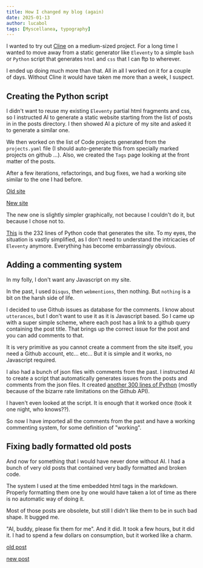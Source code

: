 ```yaml
---
title: How I changed my blog (again)
date: 2025-01-13
author: lucabol
tags: [Myscellanea, typography]
---
```

I wanted to try out [Cline](https://github.com/cline/cline) on a medium-sized project. For a long time I wanted to move away from a static generator like `Eleventy` to a simple `bash` or `Python` script that generates `html` and `css` that I can ftp to wherever.

I ended up doing much more than that. All in all I worked on it for a couple of days. Without Cline it would have taken me more than a week, I suspect.

## Creating the Python script
I didn't want to reuse my existing `Eleventy` partial html fragments and css, so I instructed AI to generate a static website starting from the list of posts in in the posts directory. I then showed AI a picture of my site and asked it to generate a similar one.

We then worked on the list of Code projects generated from the `projects.yaml` file (I should auto-generate this from specially marked projects on github ...). Also, we created the `Tags` page looking at the front matter of the posts.

After a few iterations, refactorings, and bug fixes, we had a working site similar to the one I had before.

[Old site](https://web.archive.org/web/20231003045700/https://www.lucabol.com/)

[New site](https://www.lucabol.com/)

The new one is slightly simpler graphically, not because I couldn't do it, but because I chose not to.

[This](https://github.com/lucabol/MyBlog/blob/master/src/generate_blog.py) is the 232 lines of Python code that generates the site. To my eyes, the situation is vastly simplified, as I don't need to understand the intricacies of `Eleventy` anymore. Everything has become embarrassingly obvious.

## Adding a commenting system
In my folly, I don't want any Javascript on my site.

In the past, I used `Disqus`, then `webmentions`, then nothing. But `nothing` is a bit on the harsh side of life.

I decided to use Github issues as database for the comments. I know about `utterances`, but I don't want to use it as it is Javascript based. So I came up with a super simple scheme, where each post has a link to a github query containing the post title. That brings up the correct issue for the post and you can add comments to that.

It is very primitive as you cannot create a comment from the site itself, you need a Github account, etc... etc... But it is simple and it works, no Javascript required.

I also had a bunch of json files with comments from the past. I instructed AI to create a script that automatically generates issues from the posts and comments from the json files. It created [another 300 lines of Python](https://github.com/lucabol/MyBlog/blob/master/src/bulk_create_many_issues.py) (mostly because of the bizarre rate limitations on the Github API).

I haven't even looked at the script. It is enough that it worked once (took it one night, who knows??).

So now I have imported all the comments from the past and have a working commenting system, for some definition of "working".

## Fixing badly formatted old posts
And now for something that I would have never done without AI. I had a bunch of very old posts that contained very badly formatted and broken code.

The system I used at the time embedded html tags in the markdown. Properly formatting them one by one would have taken a lot of time as there is no automatic way of doing it.

Most of those posts are obsolete, but still I didn't like them to be in such bad shape. It bugged me.

"AI, buddy, please fix them for me". And it did. It took a few hours, but it did it. I had to spend a few dollars on consumption, but it worked like a charm.

[old post](https://web.archive.org/web/20240720002637/https://www.lucabol.com/posts/2008-04-21-a-c-library-to-write-functional-code-part-iii-records/)

[new post](https://www.lucabol.com/posts/2008-04-21-a-c-library-to-write-functional-code-part-iii-records/)